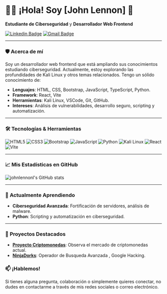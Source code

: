 # 🧑‍💻 **¡Hola! Soy [John Lennon]** 👋

**Estudiante de Ciberseguridad** y **Desarrollador Web Frontend**

[![Linkedin Badge](https://img.shields.io/badge/-LinkedIn-blue?style=flat-square&logo=Linkedin&logoColor=white&link=https://www.linkedin.com/in/yourusername/)](https://www.linkedin.com/in/john-lennon-a514a62ab/) 
[![Gmail Badge](https://img.shields.io/badge/-Email-c14438?style=flat-square&logo=Gmail&logoColor=white&link=mailto:yourmail@gmail.com)](mailto:jojopow2410@gmail.com)

---

### 🛡️ **Acerca de mí**
Soy un desarrollador web frontend que está ampliando sus conocimientos estudiando ciberseguridad. Actualmente, estoy explorando las profundidades de Kali Linux y otros temas relacionados. Tengo un sólido conocimiento de:

- **Lenguajes**: HTML, CSS, Bootstrap, JavaScript, TypeScript, Python.
- **Framework**: React, Vite
- **Herramientas**: Kali Linux, VSCode, Git, GitHub.
- **Intereses**: Análisis de vulnerabilidades, desarrollo seguro, scripting y automatización.
---

### 🛠️ **Tecnologías & Herramientas**

![HTML5](https://img.shields.io/badge/-HTML5-E34F26?style=flat&logo=html5&logoColor=white)
![CSS3](https://img.shields.io/badge/-CSS3-1572B6?style=flat&logo=css3)
![Bootstrap](https://img.shields.io/badge/-Bootstrap-563D7C?style=flat&logo=bootstrap)
![JavaScript](https://img.shields.io/badge/-JavaScript-F7DF1E?style=flat&logo=javascript&logoColor=black)
![Python](https://img.shields.io/badge/-Python-3776AB?style=flat&logo=python&logoColor=white)
![Kali Linux](https://img.shields.io/badge/-Kali%20Linux-557C94?style=flat&logo=kalilinux&logoColor=white)
![React](https://img.shields.io/badge/-React-61DAFB?style=flat&logo=react&logoColor=white) 
![Vite](https://img.shields.io/badge/-Vite-EB377B?style=flat&logo=vite&logoColor=white)

---

### 📈 **Mis Estadísticas en GitHub**

![johnlennonl's GitHub stats](https://github-readme-stats.vercel.app/api?username=johnlennonl&show_icons=true&hide_border=true&count_private=true&theme=radical)

---

### 🌱 **Actualmente Aprendiendo**
- **Ciberseguridad Avanzada**: Fortificación de servidores, análisis de malware.
- **Python**: Scripting y automatización en ciberseguridad.

---

### 🔗 **Proyectos Destacados**

- **[Proyecto Criptomonedas](https://github.com/johnlennonl/cotizacionCriptomoneda)**: Observa el mercado de criptomonedas actual. 
- **[NinjaDorks](https://github.com/johnlennonl/NinjaDorks)**: Operador de Busqueda Avanzada , Google Hacking. 


### 📫 **¡Hablemos!**
Si tienes alguna pregunta, colaboración o simplemente quieres conectar, no dudes en contactarme a través de mis redes sociales o correo electrónico.
